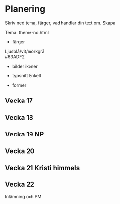 # Planering

Skriv ned tema, färger, vad handlar din text om.
Skapa 

Tema: theme-no.html

* färger

Ljusblå/vit/mörkgrå  
#63ADF2


* bilder ikoner


* typsnitt
Enkelt

* former



## Vecka 17



## Vecka 18



## Vecka 19 NP


## Vecka 20



## Vecka 21 Kristi himmels




## Vecka 22 

Inlämning och PM





